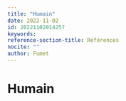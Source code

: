 ```yaml
---
title: "Humain"
date: 2022-11-02
id: 20221102014257
keywords:
reference-section-title: Références
nocite: ""
author: Fumet
---
```


# Humain

